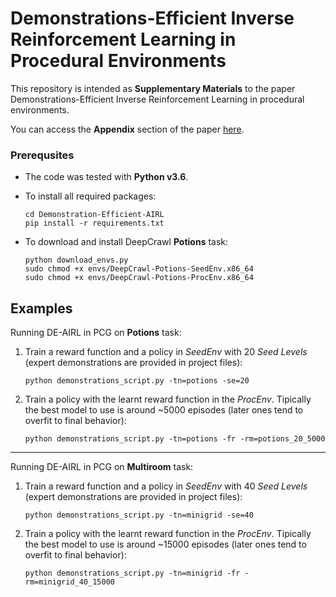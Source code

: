 # Demonstrations-Efficient Inverse Reinforcement Learning in Procedural Environments
This repository is intended as **Supplementary Materials** to the paper Demonstrations-Efficient Inverse Reinforcement Learning in procedural environments.

You can access the **Appendix** section of the paper [here](Supplementary_Material.pdf).

### Prerequsites

* The code was tested with **Python v3.6**.

* To install all required packages:
    ```
   cd Demonstration-Efficient-AIRL
   pip install -r requirements.txt
    ```  
* To download and install DeepCrawl **Potions** task:
    ```
    python download_envs.py
    sudo chmod +x envs/DeepCrawl-Potions-SeedEnv.x86_64
    sudo chmod +x envs/DeepCrawl-Potions-ProcEnv.x86_64
    ```

## Examples

Running DE-AIRL in PCG on **Potions** task:

1) Train a reward function and a policy in *SeedEnv* with 20 *Seed Levels* 
(expert demonstrations are provided in project files):
    ```
    python demonstrations_script.py -tn=potions -se=20
    ```

2) Train a policy with the learnt reward function in the *ProcEnv*. Tipically
 the best model to use is around ~5000 episodes (later ones tend to overfit to final 
 behavior):
    ```
    python demonstrations_script.py -tn=potions -fr -rm=potions_20_5000
    ```  
------------------------------------------------------------------------

Running DE-AIRL in PCG on **Multiroom** task:

1) Train a reward function and a policy in *SeedEnv* with 40 *Seed Levels* 
(expert demonstrations are provided in project files):
    ``` 
    python demonstrations_script.py -tn=minigrid -se=40
    ```  
2) Train a policy with the learnt reward function in the *ProcEnv*. Tipically the best model 
to use is around ~15000 episodes (later ones tend to overfit to final behavior):
    ```
    python demonstrations_script.py -tn=minigrid -fr -rm=minigrid_40_15000
    ```  










